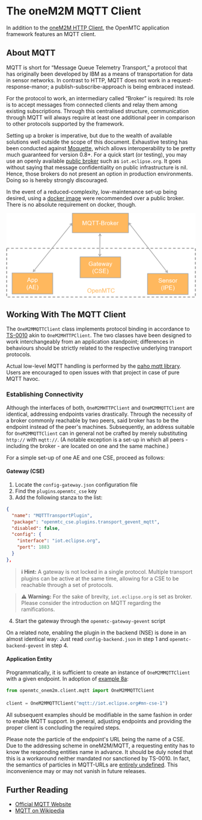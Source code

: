 # The oneM2M MQTT Client
In addition to the [oneM2M HTTP Client](./sdk-client.md), the OpenMTC application framework features an MQTT client. 

## About MQTT
MQTT is short for “Message Queue Telemetry Transport,” a protocol that has originally been developed by IBM as a means of transportation for data in sensor networks. In contrast to HTTP, MQTT does not work in a request-response-manor; a publish-subscribe-approach is being embraced instead.

For the protocol to work, an intermediary called “Broker” is required: Its role is to accept messages from connected clients and relay them among existing subscriptions. Through this centralised structure, communication through MQTT will always require at least one additional peer in comparison to other protocols supported by the framework.

Setting up a broker is imperative, but due to the wealth of available solutions well outside the scope of this document. Exhaustive testing has been conducted against [Moquette](http://andsel.github.io/moquette/), which allows interoperability to be pretty much guaranteed for version 0.8+. For a quick start (or testing), you may use an openly available [public broker](https://github.com/mqtt/mqtt.github.io/wiki/public_brokers) such as `iot.eclipse.org`. It goes without saying that message confidentiality on public infrastructure is nil. Hence, those brokers do not present an option in production environments. Doing so is hereby strongly discouraged.

In the event of a reduced-complexity, low-maintenance set-up being desired, using a [docker image](https://hub.docker.com/search/?isAutomated=0&isOfficial=0&page=1&pullCount=0&q=mqtt+broker&starCount=0) were recommended over a public broker. There is no absolute requirement on docker, though.      

![OpenMTC MQTT Architecture](./pics/OpenMTC-MQTT.png "OpenMTC MQTT Architecture")

## Working With The MQTT Client
The `OneM2MMQTTClient` class implements protocol binding in accordance to [TS-0010](http://www.onem2m.org/images/files/deliverables/Release2/TS-0010-MQTT%20Protocol%20Binding-V2_4_1.pdf "oneM2M Technical Specification 0010 v2.4.1 – MQTT Protocol Binding") akin to `OneM2MHTTPClient`. The two classes have been designed to work interchangeably from an application standpoint; differences in behaviours should be strictly related to the respective underlying transport protocols.

Actual low-level MQTT handling is performed by the [paho mqtt library](http://www.eclipse.org/paho/clients/python/). Users are encouraged to open issues with that project in case of pure MQTT havoc. 

### Establishing Connectivity
Although the interfaces of both, `OneM2MHTTPClient` and `OneM2MMQTTClient` are identical, addressing endpoints varies drastically. Through the necessity of a broker commonly reachable by two peers, said broker has to be the endpoint instead of the peer's machines. Subsequently, an address suitable for `OneM2MMQTTClient` can in general not be crafted by merely substituting `http://` with `mqtt://`. (A notable exception is a set-up in which all peers - including the broker - are located on one and the same machine.)

For a simple set-up of one AE and one CSE, proceed as follows:
#### Gateway (CSE)
1. Locate the `config-gateway.json` configuration file
1. Find the `plugins`.`openmtc_cse` key
1. Add the following stanza to the list:

```json
{
  "name": "MQTTTransportPlugin",
  "package": "openmtc_cse.plugins.transport_gevent_mqtt",
  "disabled": false,
  "config": {
    "interface": "iot.eclipse.org",
    "port": 1883
  }
},
  ```

> **ℹ️ Hint:** A gateway is not locked in a single protocol. Multiple transport plugins can be active at the same time, allowing for a CSE to be reachable through a set of protocols.


> **⚠️ Warning:** For the sake of brevity, `iot.eclipse.org` is set as broker. Please consider the introduction on MQTT regarding the ramifications.

4. Start the gateway through the `openmtc-gateway-gevent` script

On a related note, enabling the plugin in the backend (NSE) is done in an almost identical way: Just read `config-backend.json` in step 1 and `openmtc-backend-gevent` in step 4.

#### Application Entity
Programmatically, it is sufficient to create an instance of `OneM2MMQTTClient` with a given endpoint. In adoption of [example 8a](./training/onem2m-examples/onem2m-example-8a.py):
```python
from openmtc_onem2m.client.mqtt import OneM2MMQTTClient

client = OneM2MMQTTClient("mqtt://iot.eclipse.org#mn-cse-1")
```

All subsequent examples should be modifiable in the same fashion in order to enable MQTT support. In general, adjusting endpoints and providing the proper client is concluding the required steps.

Please note the particle of the endpoint's URL being the name of a CSE. Due to the addressing scheme in oneM2M/MQTT, a requesting entity has to know the responding entities name in advance. It should be duly noted that this is a workaround neither mandated nor sanctioned by TS-0010. In fact, the semantics of particles in MQTT-URLs are [entirely undefined](https://github.com/mqtt/mqtt.github.io/wiki/URI-Scheme). This inconvenience may or may not vanish in future releases.

## Further Reading
 - [Official MQTT Website](http://mqtt.org/)
 - [MQTT on Wikipedia](https://en.wikipedia.org/wiki/MQTT)
